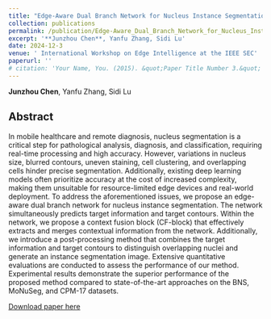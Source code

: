 ```yaml
---
title: "Edge-Aware Dual Branch Network for Nucleus Instance Segmentation"
collection: publications
permalink: /publication/Edge-Aware_Dual_Branch_Network_for_Nucleus_Instance_Segmentation
excerpt: '**Junzhou Chen**, Yanfu Zhang, Sidi Lu'
date: 2024-12-3
venue: ' International Workshop on Edge Intelligence at the IEEE SEC'
paperurl: ''
# citation: 'Your Name, You. (2015). &quot;Paper Title Number 3.&quot; <i>Journal 1</i>. 1(3).'
---
```


**Junzhou Chen**, Yanfu Zhang, Sidi Lu

## Abstract
In mobile healthcare and remote diagnosis, nucleus segmentation is a critical step for pathological analysis, diagnosis, and classification, requiring real-time processing and high accuracy. However, variations in nucleus size, blurred contours, uneven staining, cell clustering, and overlapping cells hinder precise segmentation. Additionally, existing deep learning models often prioritize accuracy at the cost of increased complexity, making them unsuitable for resource-limited edge devices and real-world deployment. To address the aforementioned issues, we propose an edge-aware dual branch network for nucleus instance segmentation. The network simultaneously predicts target information and target contours. Within the network, we propose a context fusion block (CF-block) that effectively extracts and merges contextual information from the network. Additionally, we introduce a post-processing method that combines the target information and target contours to distinguish overlapping nuclei and generate an instance segmentation image. Extensive quantitative evaluations are conducted to assess the performance of our method. Experimental results demonstrate the superior performance of the proposed method compared to state-of-the-art approaches on the BNS, MoNuSeg, and CPM-17 datasets. 



[Download paper here](./file/Edge-Aware_Dual_Branch_Network_for_Nucleus_Instance_Segmentation.pdf)
 


<!-- Recommended citation: Your Name, You. (2015). "Paper Title Number 3." <i>Journal 1</i>. 1(3). -->